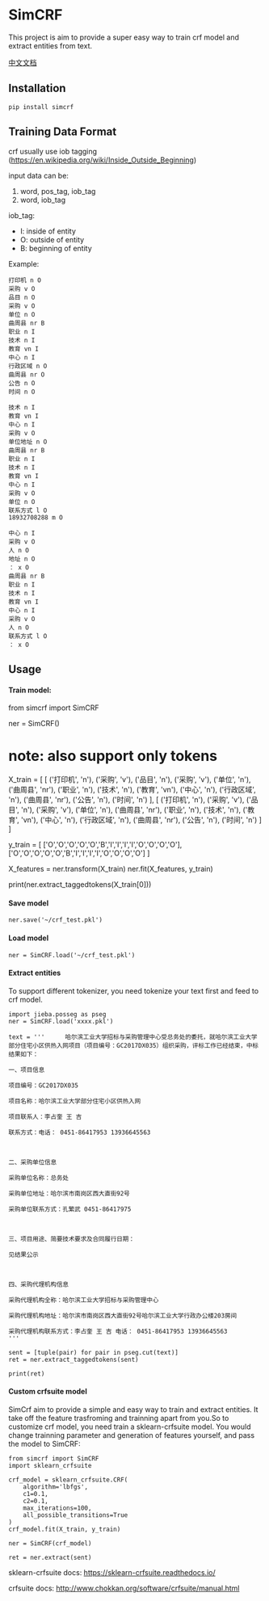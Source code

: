 # SimCRF

This project is aim to provide a super easy way to train crf model and extract entities from text.

[中文文档](https://github.com/eromoe/SimCRF/blob/master/README.CN.md)

## Installation

    pip install simcrf

## Training Data Format

crf usually use iob tagging (https://en.wikipedia.org/wiki/Inside_Outside_Beginning)

input data can be:

1. word, pos_tag, iob_tag
2. word,  iob_tag

iob_tag:

- I: inside of entity
- O: outside of entity
- B: beginning of entity

Example:

    打印机 n O
    采购 v O
    品目 n O
    采购 v O
    单位 n O
    曲周县 nr B
    职业 n I
    技术 n I
    教育 vn I
    中心 n I
    行政区域 n O
    曲周县 nr O
    公告 n O
    时间 n O

    技术 n I
    教育 vn I
    中心 n I
    采购 v O
    单位地址 n O
    曲周县 nr B
    职业 n I
    技术 n I
    教育 vn I
    中心 n I
    采购 v O
    单位 n O
    联系方式 l O
    18932708288 m O

    中心 n I
    采购 v O
    人 n O
    地址 n O
    ： x O
    曲周县 nr B
    职业 n I
    技术 n I
    教育 vn I
    中心 n I
    采购 v O
    人 n O
    联系方式 l O
    ： x O


## Usage

#### Train model:

from simcrf import SimCRF

ner = SimCRF()

# note: also support only tokens
X_train = [
    [
        ('打印机', 'n'), ('采购', 'v'), ('品目', 'n'), ('采购', 'v'), ('单位', 'n'), ('曲周县', 'nr'), ('职业', 'n'), ('技术', 'n'), ('教育', 'vn'), ('中心', 'n'), ('行政区域', 'n'), ('曲周县', 'nr'), ('公告', 'n'), ('时间', 'n')
    ],
    [
        ('打印机', 'n'), ('采购', 'v'), ('品目', 'n'), ('采购', 'v'), ('单位', 'n'), ('曲周县', 'nr'), ('职业', 'n'), ('技术', 'n'), ('教育', 'vn'), ('中心', 'n'), ('行政区域', 'n'), ('曲周县', 'nr'), ('公告', 'n'), ('时间', 'n')
    ]
]

y_train = [
    ['O','O','O','O','O','B','I','I','I','I','O','O','O','O'],
    ['O','O','O','O','O','B','I','I','I','I','O','O','O','O']
]

X_features = ner.transform(X_train)
ner.fit(X_features, y_train)

print(ner.extract_taggedtokens(X_train[0]))



#### Save model

    ner.save('~/crf_test.pkl')

#### Load model

    ner = SimCRF.load('~/crf_test.pkl')

#### Extract entities

To support different tokenizer, you need tokenize your text first and feed to crf model.

    import jieba.posseg as pseg
    ner = SimCRF.load('xxxx.pkl')

    text = '''    　哈尔滨工业大学招标与采购管理中心受总务处的委托，就哈尔滨工业大学部分住宅小区供热入网项目（项目编号：GC2017DX035）组织采购，评标工作已经结束，中标结果如下：

    一、项目信息

    项目编号：GC2017DX035

    项目名称：哈尔滨工业大学部分住宅小区供热入网

    项目联系人：李占奎 王 吉

    联系方式：电话： 0451-86417953 13936645563

    

    二、采购单位信息

    采购单位名称：总务处

    采购单位地址：哈尔滨市南岗区西大直街92号

    采购单位联系方式：孔繁武 0451-86417975

    

    三、项目用途、简要技术要求及合同履行日期：

    见结果公示

    

    四、采购代理机构信息

    采购代理机构全称：哈尔滨工业大学招标与采购管理中心

    采购代理机构地址：哈尔滨市南岗区西大直街92号哈尔滨工业大学行政办公楼203房间

    采购代理机构联系方式：李占奎 王 吉 电话： 0451-86417953 13936645563
    '''

    sent = [tuple(pair) for pair in pseg.cut(text)]
    ret = ner.extract_taggedtokens(sent)

    print(ret)

#### Custom crfsuite model

SimCrf aim to provide a simple and easy way to train and extract entities.
It take off the feature trasfroming and trainning apart from you.So to customize crf model, you need train a sklearn-crfsuite model. You would change trainning parameter and generation of features yourself, and pass the model to SimCRF:

    from simcrf import SimCRF
    import sklearn_crfsuite

    crf_model = sklearn_crfsuite.CRF(
        algorithm='lbfgs',
        c1=0.1,
        c2=0.1,
        max_iterations=100,
        all_possible_transitions=True
    )
    crf_model.fit(X_train, y_train)

    ner = SimCRF(crf_model)

    ret = ner.extract(sent)

sklearn-crfsuite docs: https://sklearn-crfsuite.readthedocs.io/

crfsuite docs: http://www.chokkan.org/software/crfsuite/manual.html